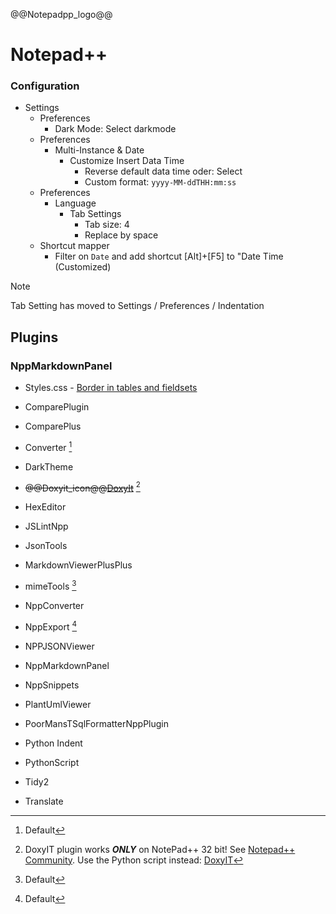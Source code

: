 @@Notepadpp_logo@@

# Notepad++

<!--
<fieldset>
<legend>32Bit</legend>
DoxyIT works <strong>ONLY</strong> on NotePad++ 32 bit!
</fieldset>
-->
### Configuration


- Settings
	- Preferences
		- Dark Mode: Select darkmode
	- Preferences
		- Multi-Instance & Date
			- Customize Insert Data Time
				- Reverse default data time oder: Select
				- Custom format: `yyyy-MM-ddTHH:mm:ss`
    - Preferences
        - Language
            - Tab Settings
                - Tab size: 4
                - Replace by space
    - Shortcut mapper
        - Filter on `Date` and add shortcut [Alt]+[F5] to "Date Time (Customized)

> [!NOTE]
> Tab Setting has moved to Settings / Preferences / Indentation

## Plugins
### NppMarkdownPanel

- Styles.css - [Border in tables and fieldsets](NppMarkdownPanel.html)

- ComparePlugin
- ComparePlus
- Converter [^1]
- DarkTheme
- ~~@@Doxyit_icon@@[DoxyIt](Doxyit)~~ [^2]
- HexEditor
- JSLintNpp
- JsonTools
- MarkdownViewerPlusPlus
- mimeTools [^1]
- NppConverter
- NppExport [^1]
- NPPJSONViewer
- NppMarkdownPanel
- NppSnippets
- PlantUmlViewer
- PoorMansTSqlFormatterNppPlugin
- Python Indent
- PythonScript
- Tidy2
- Translate

[^1]: Default
[^2]: DoxyIT plugin works ***ONLY*** on NotePad++ 32 bit! See [Notepad++ Community](https://community.notepad-plus-plus.org/topic/25465/doxyit-on-64bit-access-violation). Use the Python script instead: [DoxyIT](Doxyit/)
